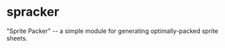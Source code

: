 spracker
========

"Sprite Packer" -- a simple module for generating optimally-packed sprite sheets.